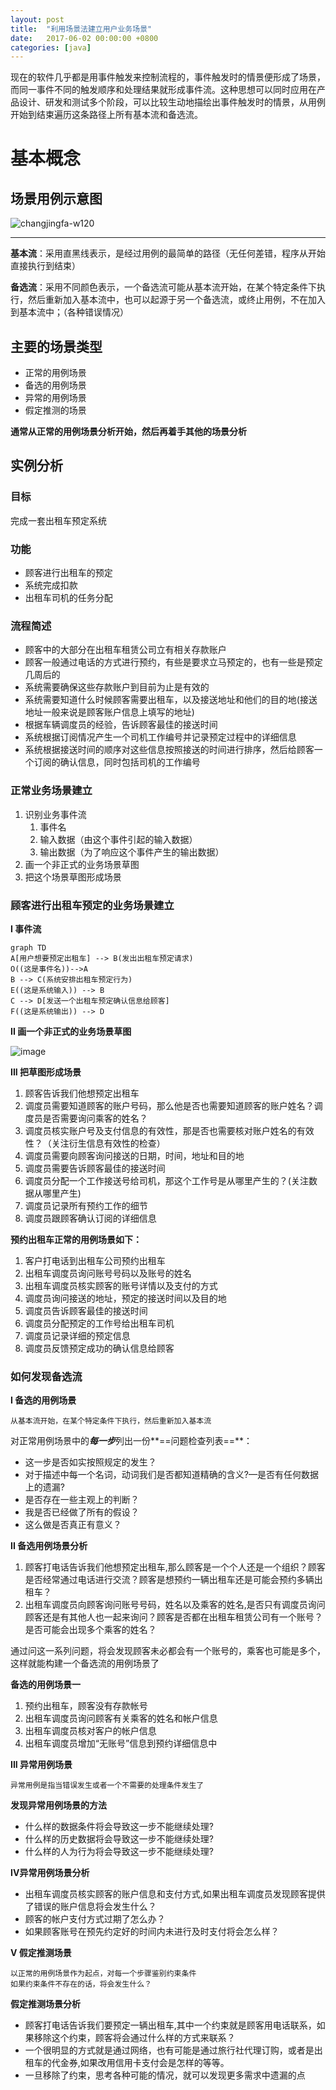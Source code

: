```yaml
---
layout: post
title:  "利用场景法建立用户业务场景"
date:   2017-06-02 00:00:00 +0800
categories: [java]
---
```


现在的软件几乎都是用事件触发来控制流程的，事件触发时的情景便形成了场景，而同一事件不同的触发顺序和处理结果就形成事件流。这种思想可以同时应用在产品设计、研发和测试多个阶段，可以比较生动地描绘出事件触发时的情景，从用例开始到结束遍历这条路径上所有基本流和备选流。


# 基本概念

## 场景用例示意图

![changjingfa-w120](http://note.youdao.com/yws/api/group/49587720/noteresource/11B766012FCD4254A45A3A96092B737E/version/7?method=get-resource&shareToken=9B3653AC1038436D95983136BA94D31F&entryId=147903930)





------------

**基本流**：采用直黑线表示，是经过用例的最简单的路径（无任何差错，程序从开始直接执行到结束）

**备选流**：采用不同颜色表示，一个备选流可能从基本流开始，在某个特定条件下执行，然后重新加入基本流中，也可以起源于另一个备选流，或终止用例，不在加入到基本流中；（各种错误情况）

## 主要的场景类型

* 正常的用例场景
* 备选的用例场景
* 异常的用例场景
* 假定推测的场景

**通常从正常的用例场景分析开始，然后再着手其他的场景分析**

## 实例分析

### 目标

完成一套出租车预定系统

### 功能

* 顾客进行出租车的预定
* 系统完成扣款
* 出租车司机的任务分配

### 流程简述

* 顾客中的大部分在出租车租赁公司立有相关存款账户
* 顾客一般通过电话的方式进行预约，有些是要求立马预定的，也有一些是预定几周后的
* 系统需要确保这些存款账户到目前为止是有效的
* 系统需要知道什么时候顾客需要出租车，以及接送地址和他们的目的地(接送地址一般来说是顾客账户信息上填写的地址)
* 根据车辆调度员的经验，告诉顾客最佳的接送时间
* 系统根据订阅情况产生一个司机工作编号并记录预定过程中的详细信息
* 系统根据接送时间的顺序对这些信息按照接送的时间进行排序，然后给顾客一个订阅的确认信息，同时包括司机的工作编号

### 正常业务场景建立

1. 识别业务事件流
    1. 事件名
    2. 输入数据（由这个事件引起的输入数据）
    3. 输出数据（为了响应这个事件产生的输出数据）
2. 画一个非正式的业务场景草图
3. 把这个场景草图形成场景

### 顾客进行出租车预定的业务场景建立

**I 事件流**

```
graph TD
A[用户想要预定出租车] --> B(发出出租车预定请求)
O((这是事件名))-->A
B --> C(系统安排出租车预定行为)
E((这是系统输入)) --> B
C --> D[发送一个出租车预定确认信息给顾客]
F((这是系统输出)) --> D
```

**II 画一个非正式的业务场景草图**

![image](https://note.youdao.com/yws/api/group/49587720/noteresource/6A9EF5C94BF74E2F94D4145DE9A7450A/version/9?method=get-resource&shareToken=9B3653AC1038436D95983136BA94D31F&entryId=147903930)

**III 把草图形成场景**

1)  顾客告诉我们他想预定出租车
2)  调度员需要知道顾客的账户号码，那么他是否也需要知道顾客的账户姓名？调度员是否需要询问乘客的姓名？
3)  调度员核实账户号及支付信息的有效性，那是否也需要核对账户姓名的有效性？（关注衍生信息有效性的检查）
4)  调度员需要向顾客询问接送的日期，时间，地址和目的地
5)  调度员需要告诉顾客最佳的接送时间
6)  调度员分配一个工作接送号给司机，那这个工作号是从哪里产生的？(关注数据从哪里产生)  
7)  调度员记录所有预约工作的细节
8)  调度员跟顾客确认订阅的详细信息

**预约出租车正常的用例场景如下：**

1)  客户打电话到出租车公司预约出租车
2)  出租车调度员询问账号号码以及账号的姓名
3)  出租车调度员核实顾客的账号详情以及支付的方式
4)  调度员询问接送的地址，预定的接送时间以及目的地
5)  调度员告诉顾客最佳的接送时间
6)  调度员分配预定的工作号给出租车司机
7)  调度员记录详细的预定信息
8)  调度员反馈预定成功的确认信息给顾客

### 如何发现备选流

**I 备选的用例场景**

    从基本流开始，在某个特定条件下执行，然后重新加入基本流

对正常用例场景中的***每一步***列出一份**==问题检查列表==**：
* 这一步是否如实按照规定的发生？
* 对于描述中每一个名词，动词我们是否都知道精确的含义?—是否有任何数据上的遗漏?
* 是否存在一些主观上的判断？
* 我是否已经做了所有的假设？
* 这么做是否真正有意义？


**II 备选用例场景分析**

1) 顾客打电话告诉我们他想预定出租车,那么顾客是一个个人还是一个组织？顾客是否经常通过电话进行交流？顾客是想预约一辆出租车还是可能会预约多辆出租车？
2) 出租车调度员向顾客询问账号号码，姓名以及乘客的姓名,是否只有调度员询问顾客还是有其他人也一起来询问？顾客是否都在出租车租赁公司有一个账号？是否可能会出现多个乘客的姓名？

通过问这一系列问题，将会发现顾客未必都会有一个账号的，乘客也可能是多个，这样就能构建一个备选流的用例场景了

**备选的用例场景一**
1. 预约出租车，顾客没有存款帐号
2. 出租车调度员询问顾客有关乘客的姓名和帐户信息
3. 出租车调度员核对客户的帐户信息
4. 出租车调度员增加“无账号”信息到预约详细信息中

**III 异常用例场景**

    异常用例是指当错误发生或者一个不需要的处理条件发生了
    
**发现异常用例场景的方法**
* 什么样的数据条件将会导致这一步不能继续处理?
* 什么样的历史数据将会导致这一步不能继续处理?
* 什么样的人为行为将会导致这一步不能继续处理?

**IV异常用例场景分析**

* 出租车调度员核实顾客的账户信息和支付方式,如果出租车调度员发现顾客提供了错误的账户信息将会发生什么？
* 顾客的帐户支付方式过期了怎么办？
* 如果顾客账号在预先约定好的时间内未进行及时支付将会怎么样？

**V 假定推测场景**

    以正常的用例场景作为起点，对每一个步骤鉴别约束条件
    如果约束条件不存在的话，将会发生什么？
    
**假定推测场景分析**

* 顾客打电话告诉我们要预定一辆出租车,其中一个约束就是顾客用电话联系，如果移除这个约束，顾客将会通过什么样的方式来联系？
* 一个很明显的方式就是通过网络，也有可能是通过旅行社代理订购，或者是出租车的代金券,如果改用信用卡支付会是怎样的等等。
* 一旦移除了约束，思考各种可能的情况，就可以发现更多需求中遗漏的点

